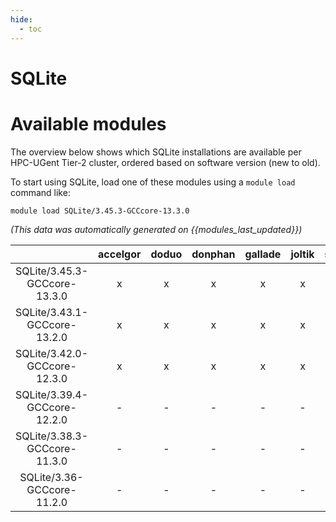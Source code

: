 ```yaml
---
hide:
  - toc
---
```


SQLite
======

# Available modules


The overview below shows which SQLite installations are available per HPC-UGent Tier-2 cluster, ordered based on software version (new to old).

To start using SQLite, load one of these modules using a `module load` command like:

```shell
module load SQLite/3.45.3-GCCcore-13.3.0
```

*(This data was automatically generated on {{modules_last_updated}})*  

| |accelgor|doduo|donphan|gallade|joltik|shinx|
| :---: | :---: | :---: | :---: | :---: | :---: | :---: |
|SQLite/3.45.3-GCCcore-13.3.0|x|x|x|x|x|x|
|SQLite/3.43.1-GCCcore-13.2.0|x|x|x|x|x|x|
|SQLite/3.42.0-GCCcore-12.3.0|x|x|x|x|x|x|
|SQLite/3.39.4-GCCcore-12.2.0|-|-|-|-|-|x|
|SQLite/3.38.3-GCCcore-11.3.0|-|-|-|-|-|x|
|SQLite/3.36-GCCcore-11.2.0|-|-|-|-|-|x|
